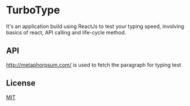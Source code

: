 # TurboType

It's an application build using ReactJs to test your typing speed, involving basics of react, API calling and life-cycle method.

## API

http://metaphorpsum.com/ is used to fetch the paragraph for typing test

## License

[MIT](https://choosealicense.com/licenses/mit/)
